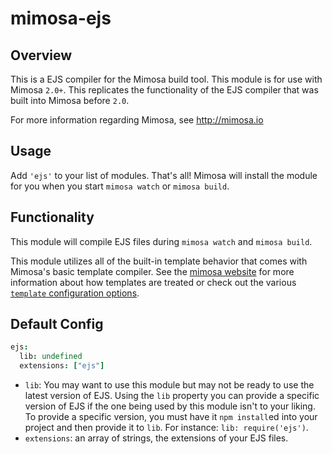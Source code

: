 mimosa-ejs
===========

## Overview

This is a EJS compiler for the Mimosa build tool. This module is for use with Mimosa `2.0+`.  This replicates the functionality of the EJS compiler that was built into Mimosa before `2.0`.

For more information regarding Mimosa, see http://mimosa.io

## Usage

Add `'ejs'` to your list of modules.  That's all!  Mimosa will install the module for you when you start `mimosa watch` or `mimosa build`.

## Functionality

This module will compile EJS files during `mimosa watch` and `mimosa build`.

This module utilizes all of the built-in template behavior that comes with Mimosa's basic template compiler.  See the [mimosa website](http://mimosa.io/compilers.html#mt) for more information about how templates are treated or check out the various [`template` configuration options](http://mimosa.io/configuration.html#templates).

## Default Config

```coffeescript
ejs:
  lib: undefined
  extensions: ["ejs"]
```

* `lib`: You may want to use this module but may not be ready to use the latest version of EJS. Using the `lib` property you can provide a specific version of EJS if the one being used by this module isn't to your liking. To provide a specific version, you must have it `npm install`ed into your project and then provide it to `lib`. For instance: `lib: require('ejs')`.
* `extensions`: an array of strings, the extensions of your EJS files.